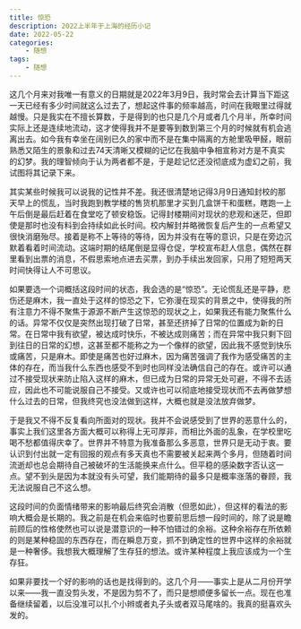 ```yaml
---
title: 惊恐
description: 2022上半年于上海的经历小记
date: 2022-05-22
categories:
    - 随想
tags:
    - 随想
---
```


这几个月来对我唯一有意义的日期就是2022年3月9日，我时常会去计算当下距这一天已经有多少时间就这么过去了，想起这件事的频率越高，时间在我眼里过得就越慢。只是我实在不擅长算数，于是得到的也只是几个月或者几个月半，所幸时间实际上还是连续地流动，这才使得我并不是要等到数到第三个月的时候就有机会逃离出去。如今我有幸坐在阔别已久的家中而不是在集中隔离的方舱里吸甲醛，眼前熟悉又陌生的景象和过去74天清晰又模糊的记忆在我脑中争相宣称对方是不真实的幻梦。我的理智倾向于认为两者都不是，于是趁记忆还没彻底成为虚幻之前，我试图将其记录下来。

其实某些时候我可以说我的记性并不差。我还很清楚地记得3月9日通知封校的那天早上的慌乱，当时我跑到教学楼的售货机那里才买到几盒饼干和蛋糕，瞎跑一上午后倒是最后赶着在食堂吃了顿安稳饭。记得封楼期间对现状的悲观和迷茫，但即使是那时也没有料到会持续如此长时间。校内解封并略微恢复后产生的一点希望又很快消磨殆尽。接着是称不上等待的等待，因为并没有在等的意识，只是在旁边沉默着看着时间流动。这端时期的结尾倒是显得仓促，学校宣布赶人信息，偶然在群里看到出票的消息，不假思索地点进去买票，到办手续出发回家，只用了短短两天时间快得让人不可思议。

如果要选一个词概括这段时间的状态，我会选的是“惊恐”。无论慌乱还是平静，悲伤还是麻木，我一直处于这样的惊恐之下，它弥漫在现实的背景之中，使得我的所有注意力不得不聚焦于源源不断产生这惊恐的现状之上，如果我还有能力聚焦什么的话。异常不仅仅是突然出现打破了日常，甚至还挤掉了日常的位置成为新的日常。在日常中我有欲望，被达成时快乐，不被达成则痛苦；而在异常中我只剩下回到往日的日常的幻想，这甚至都不能称之为一个像样的欲望，因此我不感觉到快乐或痛苦，只是麻木。即使是痛苦也好过麻木，因为痛苦强调了我作为感受痛苦的主体的存在，而当我什么东西也感受不到时也同样没法确信自己的存在。或许可以通过不接受现状来防止陷入这样的麻木，但已成为日常的异常无处可避，不得不去适应，因此也不可能说服自己不接受。又或许也可以彻底地接受现状而不去再做梦想什么过去的日常，但我终究也没法做到这样，大概也就是没法放弃做梦。

于是我又不得不反复看向所面对的现状。我并不会说感受到了世界的恶意什么的，事实上我们这里各方面大概可以称得上无可厚非，而相比外面的乱象，在学校里吃喝不愁都值得庆幸了。世界并不特意为我准备那么多恶意，世界只是无动于衷。要认识到付出就一定有回报的观点有多天真也不需要被关起来两个多月，但随着时间流逝却也总会期待自己被破坏的生活能换来点什么。但平稳的感染数字否认这一点。望不到头是因为本就没有头可望，我们能期待的最多只是概率涨落的眷顾，我无法说服自己不这么想。

这段时间的负面情绪带来的影响最后终究会消散（但愿如此），但这样的看法的影响大概会是长期的。我之前是在机会来临时也要前思后想一段时间的，除了说是瞻前顾后的性格使然也可以说是潜意识的一种不怕错过的余裕。这种余裕存在所依赖的则是某种稳固的东西存在，而在瞬息万变，抓不到确定性的世界中这样的余裕就是一种奢侈。我想我大概理解了生存狂的想法。或许某种程度上我应该成为一个生存狂。

如果非要找一个好的影响的话也是找得到的。这几个月——事实上是从二月份开学以来——我一直没剪头发，不是因为剪不了，而只是想顺便多留长一点。现在也准备继续留着，以后没准可以扎个小辫或者丸子头或者双马尾啥的。我真的挺喜欢头发的。